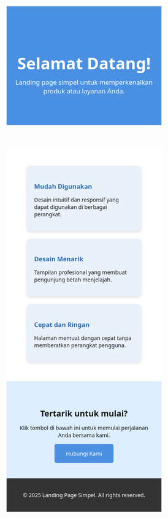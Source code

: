 <!DOCTYPE html>
<html lang="en">
<head>
  <meta charset="UTF-8" />
  <meta name="viewport" content="width=device-width, initial-scale=1.0" />
  <title>Landing Page Simpel</title>
  <style>
    * {
      box-sizing: border-box;
      margin: 0;
      padding: 0;
      font-family: 'Segoe UI', Tahoma, Geneva, Verdana, sans-serif;
    }

    body {
      background: #f5f5f5;
      color: #333;
      line-height: 1.6;
    }

    header {
      background: #4a90e2;
      color: #fff;
      padding: 60px 20px;
      text-align: center;
    }

    header h1 {
      font-size: 3em;
    }

    header p {
      margin-top: 10px;
      font-size: 1.2em;
    }

    section.features {
      display: flex;
      flex-wrap: wrap;
      justify-content: space-around;
      padding: 40px 20px;
      background: #fff;
    }

    .feature {
      background: #e9f1fb;
      border-radius: 10px;
      padding: 20px;
      margin: 10px;
      width: 300px;
      box-shadow: 0 4px 6px rgba(0,0,0,0.1);
    }

    .feature h3 {
      margin-bottom: 10px;
      color: #2a6ebd;
    }

    section.cta {
      text-align: center;
      padding: 40px 20px;
      background: #dceeff;
    }

    .cta button {
      background: #4a90e2;
      color: #fff;
      border: none;
      padding: 15px 30px;
      font-size: 1em;
      border-radius: 5px;
      cursor: pointer;
    }

    footer {
      background: #333;
      color: #fff;
      text-align: center;
      padding: 20px;
    }
  </style>
</head>
<body>
  <header>
    <h1>Selamat Datang!</h1>
    <p>Landing page simpel untuk memperkenalkan produk atau layanan Anda.</p>
  </header>

  <section class="features">
    <div class="feature">
      <h3>Mudah Digunakan</h3>
      <p>Desain intuitif dan responsif yang dapat digunakan di berbagai perangkat.</p>
    </div>
    <div class="feature">
      <h3>Desain Menarik</h3>
      <p>Tampilan profesional yang membuat pengunjung betah menjelajah.</p>
    </div>
    <div class="feature">
      <h3>Cepat dan Ringan</h3>
      <p>Halaman memuat dengan cepat tanpa memberatkan perangkat pengguna.</p>
    </div>
  </section>

  <section class="cta">
    <h2>Tertarik untuk mulai?</h2>
    <p>Klik tombol di bawah ini untuk memulai perjalanan Anda bersama kami.</p>
    <button>Hubungi Kami</button>
  </section>

  <footer>
    <p>&copy; 2025 Landing Page Simpel. All rights reserved.</p>
  </footer>
</body>
</html>

